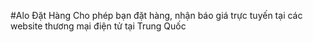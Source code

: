 #Alo Đặt Hàng
Cho phép bạn đặt hàng, nhận báo giá trực tuyến tại các website thương mại điện tử tại Trung Quốc